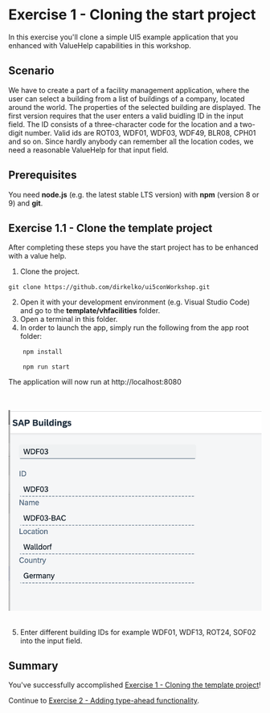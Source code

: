 # Exercise 1 - Cloning the start project

In this exercise you'll clone a simple UI5 example application that you enhanced with ValueHelp capabilities in this workshop.

## Scenario

We have to create a part of a facility management application, where the user can select a building from a list of buildings of a company, located around the world. The properties of the selected building are displayed. 
The first version requires that the user enters a valid buidling ID in the input field. The ID consists of a three-character code for the location and a two-digit number. Valid ids are ROT03, WDF01, WDF03, WDF49, BLR08, CPH01 and so on. Since hardly anybody can remember all the location codes, we need a reasonable ValueHelp for that input field. 

## Prerequisites

You need **node.js** (e.g. the latest stable LTS version) with **npm** (version 8 or 9) and **git**.

## Exercise 1.1 - Clone the template project

After completing these steps you have the start project has to be enhanced with a value help.

1. Clone the project.
```
git clone https://github.com/dirkelko/ui5conWorkshop.git
```
2. Open it with your development environment (e.g. Visual Studio Code) and go to the **template/vhfacilities** folder.
3. Open a terminal in this folder.
4. In order to launch the app, simply run the following from the app root folder:
```
    npm install
```
```
    npm run start
```
The application will now run at http://localhost:8080

<br><br>![](images/01-01.png)<br><br>

5. Enter different building IDs for example WDF01, WDF13, ROT24, SOF02 into the input field.

## Summary

You've successfully accomplished [Exercise 1 - Cloning the template project](#exercise-1---cloning-the-template-project)!

Continue to [Exercise 2 - Adding type-ahead functionality](../ex2/README.md).